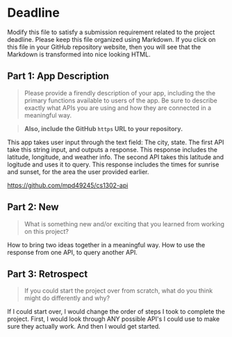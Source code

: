# Deadline

Modify this file to satisfy a submission requirement related to the project
deadline. Please keep this file organized using Markdown. If you click on
this file in your GitHub repository website, then you will see that the
Markdown is transformed into nice looking HTML.

## Part 1: App Description

> Please provide a firendly description of your app, including the
> the primary functions available to users of the app. Be sure to
> describe exactly what APIs you are using and how they are connected
> in a meaningful way.

> **Also, include the GitHub `https` URL to your repository.**

This app takes user input through the text field: The city, state.
The first API take this string input, and outputs a response.
This response includes the latitude, longitude, and weather info.
The second API takes this latitude and logitude and uses it to query.
This response includes the times for sunrise and sunset, for the area the user provided earlier.

https://github.com/mpd49245/cs1302-api

## Part 2: New

> What is something new and/or exciting that you learned from working
> on this project?

How to bring two ideas together in a meaningful way.
How to use the response from one API, to query another API.

## Part 3: Retrospect

> If you could start the project over from scratch, what do
> you think might do differently and why?

If I could start over, I would change the order of steps I took to complete the project.
First, I would look through ANY possible API's I could use to make sure they actually work.
And then I would get started.
